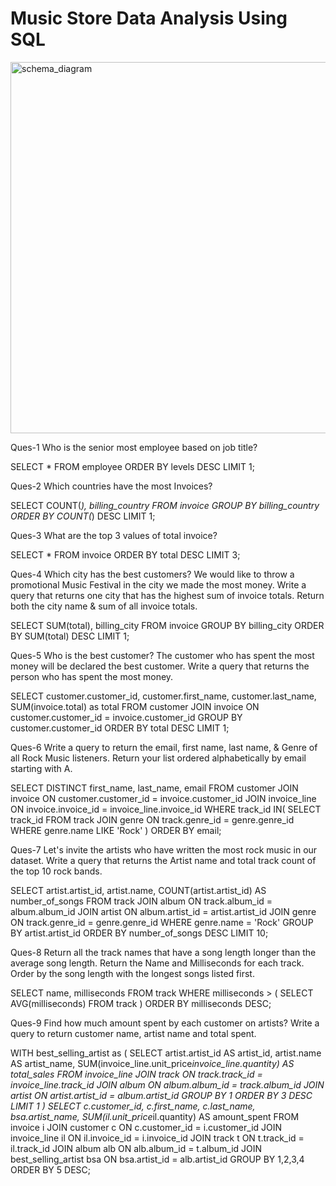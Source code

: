 # Music Store Data Analysis Using SQL
<img width="594" alt="schema_diagram" src="https://github.com/goyalvinayak/Music-Store-Data-Analysis-Using-SQL/assets/110285605/2905e61c-e2d6-48c2-9a00-5029818c6240">

Ques-1 Who is the senior most employee based on job title?

SELECT * FROM employee 
ORDER BY levels DESC
LIMIT 1;

Ques-2 Which countries have the most Invoices? 

SELECT COUNT(*), billing_country
FROM invoice
GROUP BY billing_country
ORDER BY COUNT(*) DESC
LIMIT 1;


Ques-3 What are the top 3 values of total invoice?

SELECT * FROM invoice 
ORDER BY total DESC
LIMIT 3;

Ques-4 Which city has the best customers? We would like to throw a promotional Music Festival in the city we made the most money. Write a query that returns one city that has the highest sum of invoice totals. Return both the city name & sum of all invoice totals.

SELECT SUM(total), billing_city
FROM invoice
GROUP BY billing_city
ORDER BY SUM(total) DESC
LIMIT 1;


Ques-5 Who is the best customer? The customer who has spent the most money will be declared the best customer. Write a query that returns the person who has spent the most money.

SELECT customer.customer_id, customer.first_name, customer.last_name, SUM(invoice.total) as total
FROM customer 
JOIN invoice ON customer.customer_id = invoice.customer_id
GROUP BY customer.customer_id
ORDER BY total DESC
LIMIT 1;









Ques-6 Write a query to return the email, first name, last name, & Genre of all Rock Music listeners. Return your list ordered alphabetically by email starting with A.

SELECT DISTINCT first_name, last_name, email
FROM customer
JOIN invoice ON customer.customer_id = invoice.customer_id
JOIN invoice_line ON invoice.invoice_id = invoice_line.invoice_id
WHERE track_id IN(
	SELECT track_id FROM track
	JOIN genre ON track.genre_id = genre.genre_id
	WHERE genre.name LIKE 'Rock'
)
ORDER BY email;


Ques-7 Let's invite the artists who have written the most rock music in our dataset. Write a query that returns the Artist name and total track count of the top 10 rock bands.

SELECT artist.artist_id, artist.name, COUNT(artist.artist_id) AS number_of_songs
FROM track
JOIN album ON track.album_id = album.album_id
JOIN artist ON album.artist_id = artist.artist_id
JOIN genre ON track.genre_id = genre.genre_id
WHERE genre.name = 'Rock'
GROUP BY artist.artist_id
ORDER BY number_of_songs DESC
LIMIT 10;



Ques-8 Return all the track names that have a song length longer than the average song length. Return the Name and Milliseconds for each track. Order by the song length with the longest songs listed first.

SELECT name, milliseconds 
FROM track
WHERE milliseconds > (
	SELECT AVG(milliseconds)
	FROM track
) 
ORDER BY milliseconds DESC;



Ques-9 Find how much amount spent by each customer on artists? Write a query to return customer name, artist name and total spent.

WITH best_selling_artist as (
	SELECT artist.artist_id AS artist_id, artist.name AS artist_name, 
	SUM(invoice_line.unit_price*invoice_line.quantity) AS total_sales
	FROM invoice_line
	JOIN track ON track.track_id = invoice_line.track_id
	JOIN album ON album.album_id = track.album_id
	JOIN artist ON artist.artist_id = album.artist_id
	GROUP BY 1
	ORDER BY 3 DESC
	LIMIT 1
)
SELECT c.customer_id, c.first_name, c.last_name, bsa.artist_name,
SUM(il.unit_price*il.quantity) AS amount_spent
FROM invoice i
JOIN customer c ON c.customer_id = i.customer_id
JOIN invoice_line il ON il.invoice_id = i.invoice_id 
JOIN track t ON t.track_id = il.track_id
JOIN album alb ON alb.album_id = t.album_id
JOIN best_selling_artist bsa ON bsa.artist_id = alb.artist_id
GROUP BY 1,2,3,4
ORDER BY 5 DESC;








